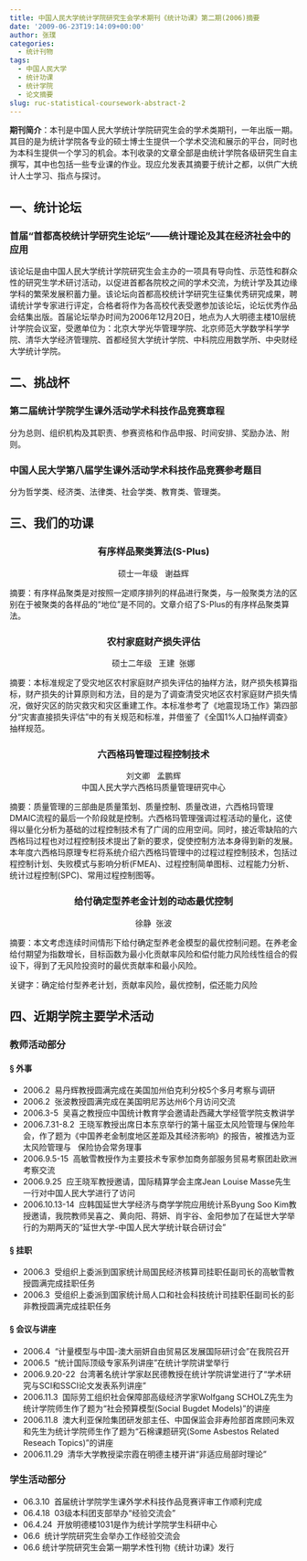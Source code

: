 ```yaml
---
title: 中国人民大学统计学院研究生会学术期刊《统计功课》第二期(2006)摘要
date: '2009-06-23T19:14:09+00:00'
author: 张璞
categories:
  - 统计刊物
tags:
  - 中国人民大学
  - 统计功课
  - 统计学院
  - 论文摘要
slug: ruc-statistical-coursework-abstract-2
---
```


**期刊简介**：本刊是中国人民大学统计学院研究生会的学术类期刊，一年出版一期。其目的是为统计学院各专业的硕士博士生提供一个学术交流和展示的平台，同时也为本科生提供一个学习的机会。本刊收录的文章全部是由统计学院各级研究生自主撰写，其中也包括一些专业课的作业。现应允发表其摘要于统计之都，以供广大统计人士学习、指点与探讨。

## 一、统计论坛

### 首届“首都高校统计学研究生论坛”——统计理论及其在经济社会中的应用

该论坛是由中国人民大学统计学院研究生会主办的一项具有导向性、示范性和群众性的研究生学术研讨活动，以促进首都各院校之间的学术交流，为统计学及其边缘学科的繁荣发展积蓄力量。该论坛向首都高校统计学研究生征集优秀研究成果，聘请统计学专家进行评定，合格者将作为各高校代表受邀参加该论坛，论坛优秀作品会结集出版。首届论坛举办时间为2006年12月20日，地点为人大明德主楼10层统计学院会议室，受邀单位为：北京大学光华管理学院、北京师范大学数学科学学院、清华大学经济管理院、首都经贸大学统计学院、中科院应用数学所、中央财经大学统计学院。

## 二、挑战杯

### 第二届统计学院学生课外活动学术科技作品竞赛章程

分为总则、组织机构及其职责、参赛资格和作品申报、时间安排、奖励办法、附则。

### 中国人民大学第八届学生课外活动学术科技作品竞赛参考题目

分为哲学类、经济类、法律类、社会学类、教育类、管理类。

## 三、我们的功课

<h3 style="text-align: center;">
  有序样品聚类算法(S-Plus)
</h3>

<p style="text-align: center;">
  硕士一年级   谢益辉
</p>

摘要：有序样品聚类是对按照一定顺序排列的样品进行聚类，与一般聚类方法的区别在于被聚类的各样品的“地位”是不同的。文章介绍了S-Plus的有序样品聚类算法。

<h3 style="text-align: center;">
  农村家庭财产损失评估
</h3>

<p style="text-align: center;">
  硕士二年级   王建  张娜
</p>

摘要：本标准规定了受灾地区农村家庭财产损失评估的抽样方法，财产损失核算指标，财产损失的计算原则和方法，目的是为了调查清受灾地区农村家庭财产损失情况，做好灾区的防灾救灾和灾区重建工作。本标准参考了《地震现场工作》第四部分“灾害直接损失评估”中的有关规范和标准，并借鉴了《全国1%人口抽样调查》抽样规范。

<h3 style="text-align: center;">
  六西格玛管理过程控制技术
</h3>

<p style="text-align: center;">
  刘文卿   孟鹏辉<br /> 中国人民大学六西格玛质量管理研究中心
</p>

摘要：质量管理的三部曲是质量策划、质量控制、质量改进，六西格玛管理DMAIC流程的最后一个阶段就是控制。六西格玛管理强调过程活动的量化，这使得以量化分析为基础的过程控制技术有了广阔的应用空间。同时，接近零缺陷的六西格玛过程也对过程控制技术提出了新的要求，促使控制方法本身得到新的发展。本年度六西格玛原理专栏将系统介绍六西格玛管理中的过程过程控制技术，包括过程控制计划、失败模式与影响分析(FMEA)、过程控制简单图标、过程能力分析、统计过程控制(SPC)、常用过程控制图等。

<h3 style="text-align: center;">
  给付确定型养老金计划的动态最优控制
</h3>

<p style="text-align: center;">
  徐静  张波
</p>

摘要：本文考虑连续时间情形下给付确定型养老金模型的最优控制问题。在养老金给付期望为指数增长，目标函数为最小化贡献率风险和偿付能力风险线性组合的假设下，得到了无风险投资时的最优贡献率和最小风险。

关键字：确定给付型养老计划，贡献率风险，最优控制，偿还能力风险

## 四、近期学院主要学术活动

### 教师活动部分

#### § 外事

  * 2006.2  易丹辉教授圆满完成在美国加州伯克利分校5个多月考察与调研
  * 2006.2  张波教授圆满完成在美国明尼苏达州6个月访问交流
  * 2006.3-5  吴喜之教授应中国统计教育学会邀请赴西藏大学经管学院支教讲学
  * 2006.7.31-8.2  王晓军教授出席日本东京举行的第十届亚太风险管理与保险年会，作了题为《中国养老金制度地区差距及其经济影响》的报告，被推选为亚太风险管理与   保险协会常务理事
  * 2006.9.5-15  高敏雪教授作为主要技术专家参加商务部服务贸易考察团赴欧洲考察交流
  * 2006.9.25  应王晓军教授邀请，国际精算学会主席Jean Louise Masse先生一行对中国人民大学进行了访问
  * 2006.10.13-14  应韩国延世大学经济与商学学院应用统计系Byung Soo Kim教授邀请，我院教师吴喜之、黄向阳、蒋妍、肖宇谷、金阳参加了在延世大学举行的为期两天的“延世大学-中国人民大学统计联合研讨会”

#### § 挂职

  * 2006.3  受组织上委派到国家统计局国民经济核算司挂职任副司长的高敏雪教授圆满完成挂职任务
  * 2006.3  受组织上委派到国家统计局人口和社会科技统计司挂职任副司长的彭非教授圆满完成挂职任务

#### § 会议与讲座

  * 2006.4  “计量模型与中国-澳大丽妍自由贸易区发展国际研讨会”在我院召开
  * 2006.5  “统计国际顶级专家系列讲座”在统计学院讲堂举行
  * 2006.9.20-22  台湾著名统计学家赵民德教授在统计学院讲堂进行了“学术研究与SCI和SSCI论文发表系列讲座”
  * 2006.11.3  国际劳工组织社会保障部高级经济学家Wolfgang SCHOLZ先生为统计学院师生作了题为“社会预算模型(Social Bugdet Models)”的讲座
  * 2006.11.8  澳大利亚保险集团研发部主任、中国保监会非寿险部首席顾问朱双和先生为统计学院师生作了题为“石棉课题研究(Some Asbestos Related Reseach Topics)”的讲座
  * 2006.11.29  清华大学教授梁宗霞在明德主楼开讲“非适应局部时理论”

### 学生活动部分

  * 06.3.10  首届统计学院学生课外学术科技作品竞赛评审工作顺利完成
  * 06.4.18  03级本科团支部举办“经验交流会”
  * 06.4.24  开放明德楼1031是作为统计学院学生科研中心
  * 06.6  统计学院研究生会举办工作经验交流会
  * 06.6 统计学院研究生会第一期学术性刊物《统计功课》发行
